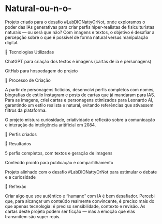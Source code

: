 # Natural-ou-n-o-
Projeto criado para o desafio #LabDIONattyOrNot, onde exploramos o poder das IAs generativas para criar perfis hiper-realistas de fisiculturistas naturais — ou será que não? Com imagens e textos, o objetivo é desafiar a percepção sobre o que é possível de forma natural versus manipulação digital.

🤖 Tecnologias Utilizadas 

ChatGPT para criação dos textos e imagens (cartas de ia e personagens)

GitHub para hospedagem do projeto


🧐 Processo de Criação

A partir de personagens fictícios, desenvolvi perfis completos com nomes, biografias de estilo Instagram e posts de cartas que já mandaram para IAS. Para as imagens, criei cartas e personagens otimizados para Leonardo AI, garantindo um estilo realista e natural, evitando referências que ativassem filtros da plataforma.

O projeto mistura curiosidade, criatividade e reflexão sobre a comunicação e interação da inteligência aritificial em 2084.

📸 Perfis criados






















🚀 Resultados

5 perfis completos, com textos e geração de imagens

Conteúdo pronto para publicação e compartilhamento

Projeto alinhado com o desafio #LabDIONattyOrNot para estimular o debate e a curiosidade

💭 Reflexão

Criar algo que soe autêntico e “humano” com IA é bem desafiador. Percebi que, para alcançar um conteúdo realmente convincente, é preciso mais do que apenas tecnologia: é preciso sensibilidade, contexto e revisão. As cartas deste projeto podem ser ficção — mas a emoção que elas transmitem são super reais.
